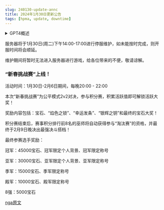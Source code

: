 ```yaml
---
slug: 240130-update-annc
title: 2024年1月30日更新公告
tags: [hpma, update, downtime]
---
```


<details>
<summary>GPT4概述</summary>
维护时间：1月30日周二下午14:00至17:00，若未能按时完成则开服时间顺延。

新春挑战赛：上线，活动时间为1月30日至2月6日，每晚20:00至22:00。
</details>


<!--truncate-->

服务器将于1月30日(周二)下午14:00-17:00进行停服维护，如未能按时完成，则开服时间将会顺延。

维护期间将暂时无法进入服务器进行游戏，给各位带来的不便，敬请谅解。

### “新春挑战赛”上线！

活动时间：1月30日-2月6日期间，每晚20:00 - 22:00

本次“新春挑战赛”为公平模式2v2对决，参与积分赛，积累活跃值即可解锁活跃大奖！

奖励内容包括：宝石、“焰色之锁”、“幸运发条”、“银辉之钥”和最终的宝石大奖！

积分赛结束后，赛事积分排行前8名的巫师将自动获得参与“淘汰赛”的资格，并最终于2月9日晚决出最强决斗搭档！

最终参赛选手奖励：

冠军：45000宝石、冠军限定个人背景、冠军限定称号

亚军：30000宝石、亚军限定个人背景、亚军限定称号

季军：15000宝石、季军限定称号

殿军：10000宝石、殿军限定称号

8强：5000宝石


[nga原文](https://ngabbs.com/read.php?&tid=39141070)